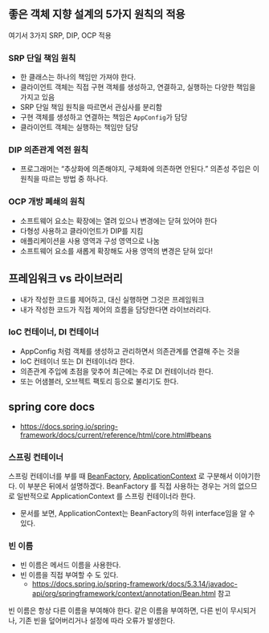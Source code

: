 ## 좋은 객체 지향 설계의 5가지 원칙의 적용

여기서 3가지 SRP, DIP, OCP 적용

### SRP 단일 책임 원칙

* 한 클래스는 하나의 책임만 가져야 한다.
* 클라이언트 객체는 직접 구현 객체를 생성하고, 연결하고, 실행하는 다양한 책임을 가지고 있음
* SRP 단일 책임 원칙을 따르면서 관심사를 분리함
* 구현 객체를 생성하고 연결하는 책임은 `AppConfig`가 담당
* 클라이언트 객체는 실행하는 책임만 담당

### DIP 의존관계 역전 원칙
* 프로그래머는 “추상화에 의존해야지, 구체화에 의존하면 안된다.” 의존성 주입은 이 원칙을 따르는 방법 중
하나다.

### OCP 개방 폐쇄의 원칙
* 소프트웨어 요소는 확장에는 열려 있으나 변경에는 닫혀 있어야 한다
* 다형성 사용하고 클라이언트가 DIP를 지킴
* 애플리케이션을 사용 영역과 구성 영역으로 나눔
* 소프트웨어 요소를 새롭게 확장해도 사용 영역의 변경은 닫혀 있다!

## 프레임워크 vs 라이브러리
* 내가 작성한 코드를 제어하고, 대신 실행하면 그것은 프레임워크
* 내가 작성한 코드가 직접 제어의 흐름을 담당한다면 라이브러리다.

### IoC 컨테이너, DI 컨테이너
* AppConfig 처럼 객체를 생성하고 관리하면서 의존관계를 연결해 주는 것을
* IoC 컨테이너 또는 DI 컨테이너라 한다.
* 의존관계 주입에 초점을 맞추어 최근에는 주로 DI 컨테이너라 한다.
* 또는 어샘블러, 오브젝트 팩토리 등으로 불리기도 한다.

## spring core docs 

* https://docs.spring.io/spring-framework/docs/current/reference/html/core.html#beans

### 스프링 컨테이너 
스프링 컨테이너를 부를 때 [BeanFactory](https://docs.spring.io/spring-framework/docs/5.3.14/javadoc-api/org/springframework/beans/factory/BeanFactory.html), [ApplicationContext](https://docs.spring.io/spring-framework/docs/5.3.14/javadoc-api/org/springframework/context/ApplicationContext.html) 로 구분해서 이야기한다. 이 부분은 뒤에서 설명하겠다. BeanFactory 를 직접 사용하는 경우는 거의 없으므로 일반적으로 ApplicationContext 를 스프링 컨테이너라 한다.

* 문서를 보면, ApplicationContext는 BeanFactory의 하위 interface임을 알 수 있다. 

### 빈 이름
* 빈 이름은 메서드 이름을 사용한다. 
* 빈 이름을 직접 부여할 수 도 있다.
  * https://docs.spring.io/spring-framework/docs/5.3.14/javadoc-api/org/springframework/context/annotation/Bean.html 참고

빈 이름은 항상 다른 이름을 부여해야 한다. 같은 이름을 부여하면, 다른 빈이 무시되거나, 기존 빈을 덮어버리거나 설정에 따라 오류가 발생한다.